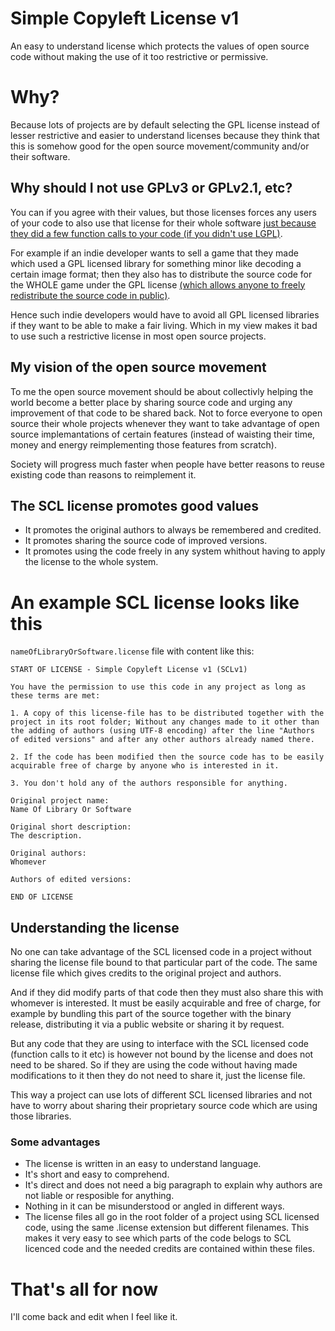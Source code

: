 # Simple Copyleft License v1
An easy to understand license which protects the values of open source code without making the use of it too restrictive or permissive.

# Why?
Because lots of projects are by default selecting the GPL license instead of lesser restrictive and easier to understand licenses because they think that this is somehow good for the open source movement/community and/or their software.

## Why should I not use GPLv3 or GPLv2.1, etc?
You can if you agree with their values, but those licenses forces any users of your code to also use that license for their whole software [just because they did a few function calls to your code (if you didn't use LGPL)](https://www.gnu.org/licenses/gpl-faq.html#IfLibraryIsGPL).

For example if an indie developer wants to sell a game that they made which used a GPL licensed library for something minor like decoding a certain image format; then they also has to distribute the source code for the WHOLE game under the GPL license [(which allows anyone to freely redistribute the source code in public)](https://www.gnu.org/licenses/gpl-faq.html#DoesTheGPLRequireAvailabilityToPublic).

Hence such indie developers would have to avoid all GPL licensed libraries if they want to be able to make a fair living. Which in my view makes it bad to use such a restrictive license in most open source projects.

## My vision of the open source movement

To me the open source movement should be about collectivly helping the world become a better place by sharing source code and urging any improvement of that code to be shared back. Not to force everyone to open source their whole projects whenever they want to take advantage of open source implemantations of certain features (instead of waisting their time, money and energy reimplementing those features from scratch).

Society will progress much faster when people have better reasons to reuse existing code than reasons to reimplement it.

## The SCL license promotes good values

* It promotes the original authors to always be remembered and credited.
* It promotes sharing the source code of improved versions.
* It promotes using the code freely in any system whithout having to apply the license to the whole system.

# An example SCL license looks like this

`nameOfLibraryOrSoftware.license` file with content like this:
```
START OF LICENSE - Simple Copyleft License v1 (SCLv1)

You have the permission to use this code in any project as long as these terms are met:

1. A copy of this license-file has to be distributed together with the project in its root folder; Without any changes made to it other than the adding of authors (using UTF-8 encoding) after the line "Authors of edited versions" and after any other authors already named there.

2. If the code has been modified then the source code has to be easily acquirable free of charge by anyone who is interested in it.

3. You don't hold any of the authors responsible for anything.

Original project name:
Name Of Library Or Software

Original short description:
The description.

Original authors:
Whomever

Authors of edited versions:

END OF LICENSE
```
## Understanding the license

No one can take advantage of the SCL licensed code in a project without sharing the license file bound to that particular part of the code. The same license file which gives credits to the original project and authors.

And if they did modify parts of that code then they must also share this with whomever is interested. It must be easily acquirable and free of charge, for example by bundling this part of the source together with the binary release, distributing it via a public website or sharing it by request.

But any code that they are using to interface with the SCL licensed code (function calls to it etc) is however not bound by the license and does not need to be shared. So if they are using the code without having made modifications to it then they do not need to share it, just the license file.

This way a project can use lots of different SCL licensed libraries and not have to worry about sharing their proprietary source code which are using those libraries.

### Some advantages

* The license is written in an easy to understand language.
* It's short and easy to comprehend.
* It's direct and does not need a big paragraph to explain why authors are not liable or resposible for anything.
* Nothing in it can be misunderstood or angled in different ways.
* The license files all go in the root folder of a project using SCL licensed code, using the same .license extension but different filenames. This makes it very easy to see which parts of the code belogs to SCL licenced code and the needed credits are contained within these files.

# That's all for now

I'll come back and edit when I feel like it.